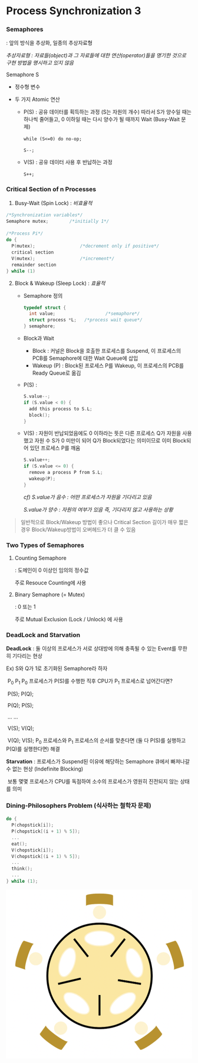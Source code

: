 # Process Synchronization 3



### Semaphores

: 앞의 방식을 추상화, 일종의 추상자료형

*추상자료형 :  자료들(object)과 그 자료들에 대한 연산(operator)들을 명기한 것으로 구현 방법을 명시하고 있지 않음*

Semaphore S

- 정수형 변수

- 두 가지 Atomic 연산

  - P(S) : 공유 데이터를 획득하는 과정 (S는 자원의 개수) 따라서 S가 양수일 때는 하나씩 줄어들고, 0 이하일 때는 다시 양수가 될 때까지 Wait (Busy-Wait 문제)

    `while (S<=0) do no-op; `

    `S--;`

  - V(S) : 공유 데이터 사용 후 반납하는 과정

    `S++;`



### Critical Section of n Processes

1. Busy-Wait (Spin Lock) : *비효율적*

```c
/*Synchronization variables*/
Semaphore mutex; 		/*initially 1*/

/*Process Pi*/
do {
  P(mutex);					/*decrement only if positive*/
  critical section
  V(mutex);					/*increment*/
  remainder section
} while (1)
```

2. Block & Wakeup (Sleep Lock) : *효율적*

   - Semaphore 정의

     ```c
     typedef struct {
       int value;					/*semaphore*/
       struct process *L;	/*process wait queue*/
     } semaphore;
     ```

   - Block과 Wait

     - Block : 커널은 Block을 호출한 프로세스를 Suspend, 이 프로세스의 PCB를 Semaphore에 대한 Wait Queue에 삽입
     - Wakeup (P) : Block된 프로세스 P를 Wakeup, 이 프로세스의 PCB를 Ready Queue로 옮김

   - P(S) :

     ```c
     S.value--;
     if (S.value < 0) {
       add this process to S.L;
       block();
     }
     ```

     

   - V(S) : 자원이 반납되었음에도 0 이하라는 뜻은 다른 프로세스 Q가 자원을 사용했고 자원 수 S가 0 미만이 되어 Q가 Block되었다는 의미이므로 이미 Block되어 있던 프로세스 P를 깨움

     ```c
     S.value++;
     if (S.value <= 0) {
       remove a process P from S.L;
       wakeup(P);
     }
     ```

     *cf) S.value가 음수 : 어떤 프로세스가 자원을 기다리고 있음*

      	*S.value가 양수 : 자원의 여부가 있음 즉, 기다리지 않고 사용하는 상황*

> 일반적으로 Block/Wakeup 방법이 좋으나 Critical Section 길이가 매우 짧은 경우 Block/Wakeup방법이 오버헤드가 더 클 수 있음



### Two Types of Semaphores

1. Counting Semaphore

   : 도메인이 0 이상인 임의의 정수값

     주로 Resouce Counting에 사용

2. Binary Semaphore (= Mutex)

   : 0 또는 1

     주로 Mutual Exclusion (Lock / Unlock) 에 사용



### DeadLock and Starvation

**DeadLock** : 둘 이상의 프로세스가 서로 상대방에 의해 충족될 수 있는 Event를 무한히 기다리는 현상

Ex) S와 Q가 1로 초기화된 Semaphore라 하자

​			  P<sub>0</sub>	    	P<sub>1</sub>			P<sub>0</sub> 프로세스가 P(S)를 수행한 직후 CPU가 P<sub>1</sub> 프로세스로 넘어간다면?

​			P(S);		P(Q);

​			P(Q);		P(S);

​			  ...	 		...

​			V(S);		V(Q);

​			V(Q);		V(S);		  P<sub>0</sub> 프로세스와 P<sub>1</sub> 프로세스의 순서를 맞춘다면 (둘 다 P(S)를 실행하고 P(Q)를 실행한다면) 해결

**Starvation** : 프로세스가 Suspend된 이유에 해당하는 Semaphore 큐에서 빠져나갈 수 없는 현상 (Indefinite Blocking)

​						보통 몇몇 프로세스가 CPU를 독점하여 소수의 프로세스가 영원히 진전되지 않는 상태를 의미



### Dining-Philosophers Problem (식사하는 철학자 문제)

```c
do {
  P(chopstick[i]);
  P(chopstick[(i + 1) % 5]);
  ...
  eat();
  V(chopstick[i]);
  V(chopstick[(i + 1) % 5]);
  ...
  think();
  ...
} while (1);
```

![6-3-1](CS.assets/6-3-1.png)